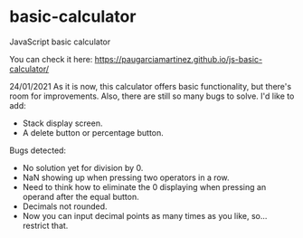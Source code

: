 # basic-calculator
JavaScript basic calculator

You can check it here: https://paugarciamartinez.github.io/js-basic-calculator/

24/01/2021
As it is now, this calculator offers basic functionality, but there's room for improvements. Also, there are still so many bugs to solve. I'd like to add: 
- Stack display screen.
- A delete button or percentage button.

Bugs detected:
- No solution yet for division by 0.
- NaN showing up when pressing two operators in a row.
- Need to think how to eliminate the 0 displaying when pressing an operand after the equal button.
- Decimals not rounded.
- Now you can input decimal points as many times as you like, so... restrict that. 

